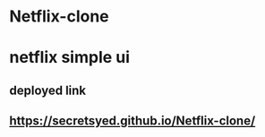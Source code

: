 # Netflix-clone
# netflix simple ui
## deployed link
##  https://secretsyed.github.io/Netflix-clone/
